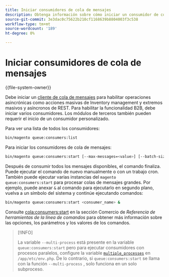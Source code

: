 ```yaml
---
title: Iniciar consumidores de cola de mensajes
description: Obtenga información sobre cómo iniciar un consumidor de cola de mensajes.
source-git-commit: 3e3dac0c75622b210cf1168639b8804003f3c538
workflow-type: tm+mt
source-wordcount: '189'
ht-degree: 0%

---
```



# Iniciar consumidores de cola de mensajes

{{file-system-owner}}

Debe iniciar un [cliente de cola de mensajes](../queues/consumers.md) para habilitar operaciones asincrónicas como acciones masivas de Inventory management y extremos masivos y asíncronos de REST. Para habilitar la funcionalidad B2B, debe iniciar varios consumidores. Los módulos de terceros también pueden requerir el inicio de un consumidor personalizado.

Para ver una lista de todos los consumidores:

```bash
bin/magento queue:consumers:list
```

Para iniciar los consumidores de cola de mensajes:

```bash
bin/magento queue:consumers:start [--max-messages=<value>] [--batch-size=<value>] [--single-thread] [--area-code=<value>] [--multi-process=<value>] <consumer_name>
```

Después de consumir todos los mensajes disponibles, el comando finaliza. Puede ejecutar el comando de nuevo manualmente o con un trabajo cron. También puede ejecutar varias instancias del `magento queue:consumers:start` para procesar colas de mensajes grandes. Por ejemplo, puede anexar `&` al comando para ejecutarlo en segundo plano, vuelva a un símbolo del sistema y continúe ejecutando comandos:

```bash
bin/magento queue:consumers:start <consumer_name> &
```

Consulte [cola:consumers:start](https://devdocs.magento.com/guides/v2.4/reference/cli/magento-commerce.html#queueconsumersstart) en la sección Comercio de _Referencia de herramientas de la línea de comandos_ para obtener más información sobre las opciones, los parámetros y los valores de los comandos.

>[!INFO]
>
>La variable `--multi-process` está presente en la variable `queue:consumers:start` pero para ejecutar consumidores con procesos paralelos, configure la variable [`multiple_processes`](../queues/manage-message-queues.md#configuration) en `/app/etc/env.php`. De lo contrario, si `queue:consumers:start` se llama con la función `--multi-process` , solo funciona en un solo subproceso.
